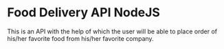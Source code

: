 # Food Delivery API NodeJS

This is an API with the help of which the user will be able to place order of his/her favorite food from his/her favorite company.
